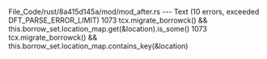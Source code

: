 File_Code/rust/8a415d145a/mod/mod_after.rs --- Text (10 errors, exceeded DFT_PARSE_ERROR_LIMIT)
1073                     tcx.migrate_borrowck() && this.borrow_set.location_map.get(&location).is_some()                                                     1073                     tcx.migrate_borrowck() && this.borrow_set.location_map.contains_key(&location)

